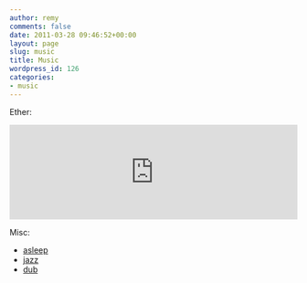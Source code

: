 ```yaml
---
author: remy
comments: false
date: 2011-03-28 09:46:52+00:00
layout: page
slug: music
title: Music
wordpress_id: 126
categories:
- music
---
```


Ether: 

<iframe width="100%" height="166" scrolling="no" frameborder="no" src="https://w.soundcloud.com/player/?url=http%3A%2F%2Fapi.soundcloud.com%2Ftracks%2F24651728"></iframe>

Misc: 

 * [asleep](http://remymuller.net/wp-content/uploads/2011/03/asleep.mp3)
 * [jazz](http://remymuller.net/wp-content/uploads/2011/03/jazz.mp3)
 * [dub](http://remymuller.net/wp-content/uploads/2011/03/dub-mix.mp3)
